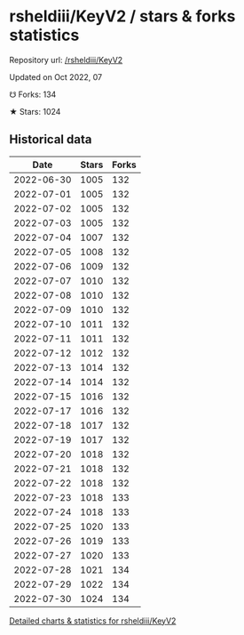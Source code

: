 # rsheldiii/KeyV2 / stars & forks statistics

Repository url: [/rsheldiii/KeyV2](https://github.com/rsheldiii/KeyV2)

Updated on Oct 2022, 07

☋ Forks: 134

★ Stars: 1024

## Historical data
| Date | Stars | Forks |
|------|-------|-------|
| 2022-06-30 | 1005 | 132 | 
| 2022-07-01 | 1005 | 132 | 
| 2022-07-02 | 1005 | 132 | 
| 2022-07-03 | 1005 | 132 | 
| 2022-07-04 | 1007 | 132 | 
| 2022-07-05 | 1008 | 132 | 
| 2022-07-06 | 1009 | 132 | 
| 2022-07-07 | 1010 | 132 | 
| 2022-07-08 | 1010 | 132 | 
| 2022-07-09 | 1010 | 132 | 
| 2022-07-10 | 1011 | 132 | 
| 2022-07-11 | 1011 | 132 | 
| 2022-07-12 | 1012 | 132 | 
| 2022-07-13 | 1014 | 132 | 
| 2022-07-14 | 1014 | 132 | 
| 2022-07-15 | 1016 | 132 | 
| 2022-07-17 | 1016 | 132 | 
| 2022-07-18 | 1017 | 132 | 
| 2022-07-19 | 1017 | 132 | 
| 2022-07-20 | 1018 | 132 | 
| 2022-07-21 | 1018 | 132 | 
| 2022-07-22 | 1018 | 132 | 
| 2022-07-23 | 1018 | 133 | 
| 2022-07-24 | 1018 | 133 | 
| 2022-07-25 | 1020 | 133 | 
| 2022-07-26 | 1019 | 133 | 
| 2022-07-27 | 1020 | 133 | 
| 2022-07-28 | 1021 | 134 | 
| 2022-07-29 | 1022 | 134 | 
| 2022-07-30 | 1024 | 134 | 


[Detailed charts & statistics for rsheldiii/KeyV2](https://reviewgithub.com/rep/rsheldiii/KeyV2)
